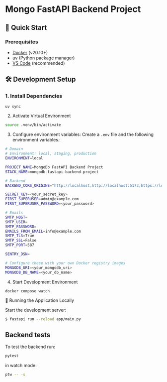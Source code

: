 # Mongo FastAPI Backend Project

## 🚀 Quick Start

### Prerequisites

- [Docker](https://www.docker.com/) (v20.10+)
- [uv](https://docs.astral.sh/uv/) (Python package manager)
- [VS Code](https://code.visualstudio.com/) (recommended)

## 🛠️ Development Setup

### 1. Install Dependencies

```bash
uv sync
```

2. Activate Virtual Environment

```bash
source .venv/bin/activate
```

3. Configure environment variables:
   Create a `.env` file and the following environment variables.:

```bash
# Domain
# Environment: local, staging, production
ENVIRONMENT=local

PROJECT_NAME=MongoDb FastAPI Backend Project
STACK_NAME=mongodb-fastapi-backend-project

# Backend
BACKEND_CORS_ORIGINS="http://localhost,http://localhost:5173,https://localhost,https://localhost:5173,http://localhost.tiangolo.com"

SECRET_KEY=<your_secret_key>
FIRST_SUPERUSER=admin@example.com
FIRST_SUPERUSER_PASSWORD=<your_password>

# Emails
SMTP_HOST=
SMTP_USER=
SMTP_PASSWORD=
EMAILS_FROM_EMAIL=info@example.com
SMTP_TLS=True
SMTP_SSL=False
SMTP_PORT=587

SENTRY_DSN=

# Configure these with your own Docker registry images
MONGODB_URI=<your_mongodb_uri>
MONGODB_DB_NAME=<your_db_name>

```

4. Start Development Environment

```bash
docker compose watch
```

🏃 Running the Application Locally

Start the development server:

```bash
$ fastapi run --reload app/main.py
```

## Backend tests

To test the backend run:

```bash
pytest
```

in watch mode:

```bash
ptw -- -s
```
